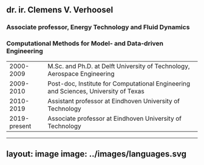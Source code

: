 
## dr. ir. Clemens V. Verhoosel

### Associate professor, Energy Technology and Fluid Dynamics
### Computational Methods for Model- and Data-driven Engineering

|                      |                                                                                     |
|----------------------|-------------------------------------------------------------------------------------|
| 2000-2009            | M.Sc. and Ph.D. at Delft University of Technology, Aerospace Engineering            |
| 2009-2010            | Post-doc, Institute for Computational Engineering and Sciences, University of Texas |
| 2010-2019            | Assistant professor at Eindhoven University of Technology                           |
| 2019-present         | Associate professor at Eindhoven University of Technology                           |

---
layout: image
image: ../images/languages.svg
---